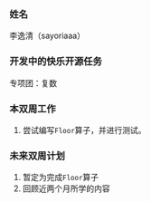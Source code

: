 ### 姓名

李逸清（sayoriaaa）

### 开发中的快乐开源任务

专项团：复数

### 本双周工作

1. 尝试编写`Floor`算子，并进行测试。

### 未来双周计划

1. 暂定为完成`Floor`算子
2. 回顾近两个月所学的内容